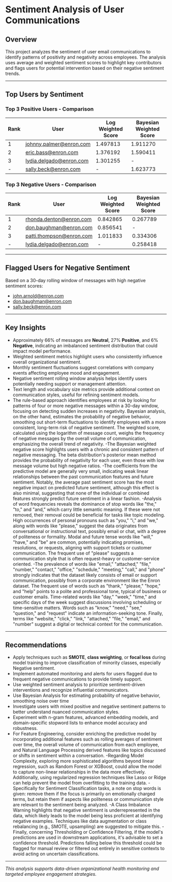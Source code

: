 # Sentiment Analysis of User Communications

## Overview

This project analyzes the sentiment of user email communications to identify patterns of positivity and negativity across employees. The analysis uses average and weighted sentiment scores to highlight key contributors and flags users for potential intervention based on their negative sentiment trends.

---

## Top Users by Sentiment

### Top 3 Positive Users - Comparison

| Rank | User                      | Log Weighted Score | Bayesian Weighted Score |
|------|---------------------------|----------------------|-------------------------|
| 1    | johnny.palmer@enron.com   | 1.497813             | 1.911270                |
| 2    | eric.bass@enron.com       | 1.376192             | 1.590411                |
| 3    | lydia.delgado@enron.com   | 1.301255             | -                       |
| -    | sally.beck@enron.com      | -                    | 1.623773                |

### Top 3 Negative Users - Comparison

| Rank | User                      | Log Weighted Score | Bayesian Weighted Score |
|------|---------------------------|----------------------|-------------------------|
| 1    | rhonda.denton@enron.com   | 0.842865             | 0.267789                |
| 2    | don.baughman@enron.com    | 0.856541             | -                       |
| 3    | patti.thompson@enron.com  | 1.011833             | 0.334306                |
| -    | lydia.delgado@enron.com   | -                    | 0.258418                |

---

## Flagged Users for Negative Sentiment  
Based on a 30-day rolling window of messages with high negative sentiment scores:
- john.arnold@enron.com  
- don.baughman@enron.com  
- sally.beck@enron.com  

---

## Key Insights

- Approximately 66% of messages are **Neutral**, 27% **Positive**, and 6% **Negative**, indicating an imbalanced sentiment distribution that could impact model performance.
- Weighted sentiment metrics highlight users who consistently influence overall organizational sentiment.
- Monthly sentiment fluctuations suggest correlations with company events affecting employee mood and engagement.
- Negative sentiment rolling window analysis helps identify users potentially needing support or management attention.
- Text length and vocabulary size metrics provide additional context on communication styles, useful for refining sentiment models.
- The rule-based approach identifies employees at risk by looking for patterns of four or more negative messages within a 30-day window, focusing on detecting sudden increases in negativity. Bayesian analysis, on the other hand, estimates the probability of negative behavior, smoothing out short-term fluctuations to identify employees with a more consistent, long-term risk of negative sentiment. The weighted score, calculated using the logarithm of message count, weighs the frequency of negative messages by the overall volume of communication, emphasizing the overall trend of negativity.
-The Bayesian weighted negative score highlights users with a chronic and consistent pattern of negative messaging. The beta distribution's posterior mean method provides the probability of negativity for each user, even those with low message volume but high negative ratios.
-The coefficients from the predictive model are generally very small, indicating weak linear relationships between the past communication features and future sentiment. Notably, the average past sentiment score has the most negative impact on predicted future sentiment, although this effect is also minimal, suggesting that none of the individual or combined features strongly predict future sentiment in a linear fashion.
-Analysis of word frequencies reveals the dominance of stop words like "the," "to," and "and," which carry little semantic meaning. If these were not removed, their removal could be beneficial for tasks like topic modeling. High occurrences of personal pronouns such as "you," "i," and "we," along with words like "please," suggest the data originates from conversational or instructional text, possibly email or chat, with a degree of politeness or formality. Modal and future tense words like "will," "have," and "be" are common, potentially indicating promises, resolutions, or requests, aligning with support tickets or customer communication. The frequent use of "please" suggests a communication style that is often request-heavy or customer-service oriented.
-The prevalence of words like "email," "attached," "file," "number," "contact," "office," "schedule," "meeting," "call," and "phone" strongly indicates that the dataset likely consists of email or support communication, possibly from a corporate environment like the Enron dataset. The frequent use of words such as "thank," "please," "hope," and "help" points to a polite and professional tone, typical of business or customer emails. Time-related words like "day," "week," "time," and specific days of the week suggest discussions involving scheduling or time-sensitive matters. Words such as "know," "need," "see," "question," and "request" indicate an information-seeking tone. Finally, terms like "website," "click," "link," "attached," "file," "email," and "number" suggest a digital or technical context for the communication.

---

## Recommendations

- Apply techniques such as **SMOTE**, **class weighting**, or **focal loss** during model training to improve classification of minority classes, especially Negative sentiment.
- Implement automated monitoring and alerts for users flagged due to frequent negative communications to provide timely support.
- Use weighted sentiment analysis to prioritize sentiment-driven interventions and recognize influential communicators.
-  Use Bayesian Analysis for estimating probability of negative behavior, smoothing noise over time
- Investigate users with mixed positive and negative sentiment patterns to better understand nuanced communication styles.
- Experiment with n-gram features, advanced embedding models, and domain-specific stopword lists to enhance model accuracy and robustness.
- For Feature Engineering, consider enriching the predictive model by incorporating additional features such as rolling averages of sentiment over time, the overall volume of communication from each employee, and Natural Language Processing derived features like topics discussed or shifts in sentiment within a conversation.
-Regarding Model Complexity, exploring more sophisticated algorithms beyond linear regression, such as Random Forest or XGBoost, could allow the model to capture non-linear relationships in the data more effectively. Additionally, using regularized regression techniques like Lasso or Ridge can help prevent the model from overfitting to the training data.
-Specifically for Sentiment Classification tasks, a note on stop words is given: remove them if the focus is primarily on emotionally charged terms, but retain them if aspects like politeness or communication style are relevant to the sentiment being analyzed.
-A Class Imbalance Warning highlights that negative sentiment is underrepresented in the data, which likely leads to the model being less proficient at identifying negative examples. Techniques like data augmentation or class rebalancing (e.g., SMOTE, upsampling) are suggested to mitigate this.
-Finally, concerning Thresholding or Confidence Filtering, if the model's predictions are used in downstream applications, it's advisable to set a confidence threshold. Predictions falling below this threshold could be flagged for manual review or filtered out entirely in sensitive contexts to avoid acting on uncertain classifications.

---

*This analysis supports data-driven organizational health monitoring and targeted employee engagement strategies.*
